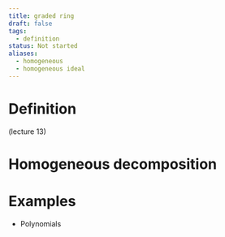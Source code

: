 ```yaml
---
title: graded ring
draft: false
tags:
  - definition
status: Not started
aliases:
  - homogeneous
  - homogeneous ideal
---
```

# Definition
(lecture 13)

# Homogeneous decomposition
# Examples 
- Polynomials
